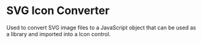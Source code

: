 # SVG Icon Converter

Used to convert SVG image files to a JavaScript object that can
be used as a library and imported into a Icon control.
